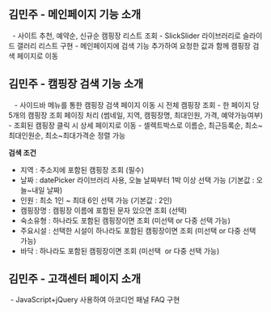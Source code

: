 
## 김민주 - 메인페이지 기능 소개

<img src="">
<img src="">
- 사이트 추천, 예약순, 신규순 캠핑장 리스트 조회
- SlickSlider 라이브러리로 슬라이드 갤러리 리스트 구현
- 메인페이지에 검색 기능 추가하여 요청한 값과 함께 캠핑장 검색 페이지로 이동



## 김민주 - 캠핑장 검색 기능 소개

<img src="">
<img src="">
<img src="">
- 사이드바 메뉴를 통한 캠핑장 검색 페이지 이동 시 전체 캠핑장 조회
- 한 페이지 당 5개의 캠핑장 조회 페이징 처리 (썸네일, 지역, 캠핑장명, 최대인원, 가격, 예약가능여부)
- 조회된 캠핑장 클릭 시 상세 페이지로 이동
- 셀렉트박스로 이름순, 최근등록순, 최소~최대인원순, 최소~최대가격순 정렬 가능

<b>검색 조건</b>
- 지역 : 주소지에 포함된 캠핑장 조회 (필수)
- 날짜 : datePicker 라이브러리 사용, 오늘 날짜부터 1박 이상 선택 가능 (기본값 : 오늘~내일 날짜)
- 인원 : 최소 1인 ~ 최대 6인 선택 가능 (기본값 : 2인)
- 캠핑장명 : 캠핑장 이름에 포함된 문자 있으면 조회 (선택)
- 숙소유형 : 하나라도 포함된 캠핑장이면 조회 (미선택 or 다중 선택 가능)
- 주요시설 : 선택한 시설이 하나라도 포함된 캠핑장이면 조회 (미선택 or 다중 선택 가능)
- 바닥 : 하나라도 포함된 캠핑장이면 조회 (미선택  or 다중 선택 가능)


## 김민주 - 고객센터 페이지 소개

<img src="">
- JavaScript+jQuery 사용하여 아코디언 패널 FAQ 구현




